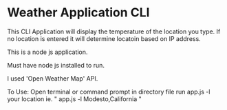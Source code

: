 # Weather Application CLI

This CLI Application will display the temperature of the location you type. If no location is entered it will determine locatoin based on IP address.

This is a node js application.

Must have node js installed to run.

I used 'Open Weather Map' API.


To Use:
 Open terminal or command prompt in directory file 
 run app.js -l your location 
 ie. " app.js -l Modesto,California "

